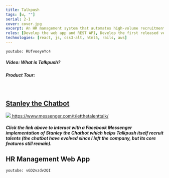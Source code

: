```yaml
---
title: Talkpush
tags: [w, ""]
serial: 2-1
cover: cover.jpg
excerpt: An HR management system that automates high-volume recruitment and help recruiters communicate with and manage candidates as well as providing insights through data visualization and data analytics
roles: [Develop the web app and REST API, Develop the first released versions of the chatbot]
technologies: [react, js, css3-alt, html5, rails, aws]
---
```

`youtube: RUfvoeyeYc4`
<h5>Video: What is Talkpush?</h5>
<h5>Product Tour: <a href="https://talkpush.com/product-tour/" target="_blank" rel="noopener noreferrer" /></h5>
<br/>

## Stanley the Chatbot
<img src="https://miro.medium.com/max/3200/0*OUjVrvkH_4ZHWj9y" />
<a href="https://www.messenger.com/t/letthetalenttalk/" target="_blank" rel="noopener noreferrer">https://www.messenger.com/t/letthetalenttalk/</a>
<h5>Click the link above to interact with a Facebook Messenger implementation of <i>Stanley the Chatbot</i> which helps Talkpush itself recruit talents (the chatbot have evolved since I left the company, but its core features still remain).</h5>

## HR Management Web App
`youtube: vGD2vzdv2QI`
